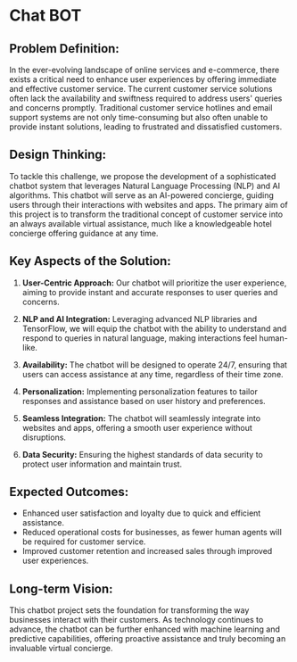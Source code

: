# Chat BOT

## Problem Definition:
In the ever-evolving landscape of online services and e-commerce, there exists a critical need to enhance user experiences by offering immediate and effective customer service. The current customer service solutions often lack the availability and swiftness required to address users' queries and concerns promptly. Traditional customer service hotlines and email support systems are not only time-consuming but also often unable to provide instant solutions, leading to frustrated and dissatisfied customers.

## Design Thinking:
To tackle this challenge, we propose the development of a sophisticated chatbot system that leverages Natural Language Processing (NLP) and AI algorithms. This chatbot will serve as an AI-powered concierge, guiding users through their interactions with websites and apps. The primary aim of this project is to transform the traditional concept of customer service into an always available virtual assistance, much like a knowledgeable hotel concierge offering guidance at any time.

## Key Aspects of the Solution:

1. **User-Centric Approach:** Our chatbot will prioritize the user experience, aiming to provide instant and accurate responses to user queries and concerns.

2. **NLP and AI Integration:** Leveraging advanced NLP libraries and TensorFlow, we will equip the chatbot with the ability to understand and respond to queries in natural language, making interactions feel human-like.

3. **Availability:** The chatbot will be designed to operate 24/7, ensuring that users can access assistance at any time, regardless of their time zone.

4. **Personalization:** Implementing personalization features to tailor responses and assistance based on user history and preferences.

5. **Seamless Integration:** The chatbot will seamlessly integrate into websites and apps, offering a smooth user experience without disruptions.

6. **Data Security:** Ensuring the highest standards of data security to protect user information and maintain trust.

## Expected Outcomes:
- Enhanced user satisfaction and loyalty due to quick and efficient assistance.
- Reduced operational costs for businesses, as fewer human agents will be required for customer service.
- Improved customer retention and increased sales through improved user experiences.

## Long-term Vision:
This chatbot project sets the foundation for transforming the way businesses interact with their customers. As technology continues to advance, the chatbot can be further enhanced with machine learning and predictive capabilities, offering proactive assistance and truly becoming an invaluable virtual concierge.
